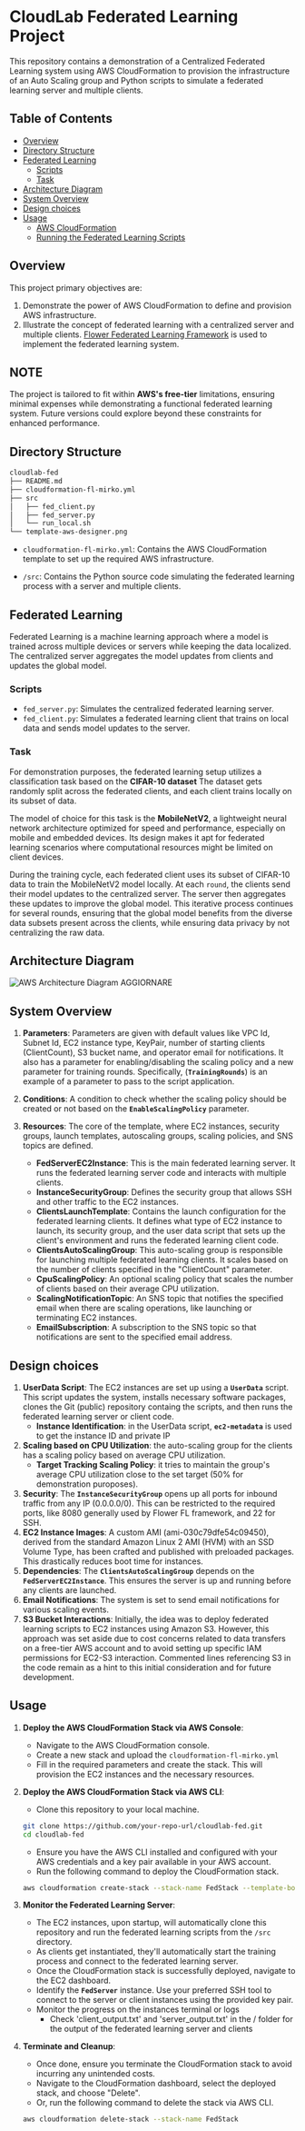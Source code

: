 # CloudLab Federated Learning Project

This repository contains a demonstration of a Centralized Federated Learning system using AWS CloudFormation to provision the infrastructure of an Auto Scaling group and Python scripts to simulate a federated learning server and multiple clients.


## Table of Contents

- [Overview](#overview)
- [Directory Structure](#directory-structure)
- [Federated Learning](#federated-learning)
  - [Scripts](#scripts)
  - [Task](#task)
- [Architecture Diagram](#architecture-diagram)
- [System Overview](#system-overview)
- [Design choices](#design-choices)
- [Usage](#usage)
  - [AWS CloudFormation](#aws-cloudformation)
  - [Running the Federated Learning Scripts](#running-the-federated-learning-scripts)


## Overview

This project primary objectives are:

1. Demonstrate the power of AWS CloudFormation to define and provision AWS infrastructure.
2. Illustrate the concept of federated learning with a centralized server and multiple clients. [Flower Federated Learning Framework](https://flower.dev/) is used to implement the federated learning system.

## NOTE

The project is tailored to fit within **AWS's free-tier** limitations, ensuring minimal expenses while demonstrating a functional federated learning system. Future versions could explore beyond these constraints for enhanced performance.   

## Directory Structure

```bash
cloudlab-fed
├── README.md
├── cloudformation-fl-mirko.yml
├── src
│   ├── fed_client.py
│   ├── fed_server.py
│   └── run_local.sh
└── template-aws-designer.png
```

- `cloudformation-fl-mirko.yml`: Contains the AWS CloudFormation template to set up the required AWS infrastructure.
  
- `/src`: Contains the Python source code simulating the federated learning process with a server and multiple clients.

## Federated Learning

Federated Learning is a machine learning approach where a model is trained across multiple devices or servers while keeping the data localized. The centralized server aggregates the model updates from clients and updates the global model.

### Scripts

- `fed_server.py`: Simulates the centralized federated learning server.
- `fed_client.py`: Simulates a federated learning client that trains on local data and sends model updates to the server.

### Task

For demonstration purposes, the federated learning setup utilizes a classification task based on the **CIFAR-10 dataset** The dataset gets randomly split across the federated clients, and each client trains locally on its subset of data.

The model of choice for this task is the **MobileNetV2**, a lightweight neural network architecture optimized for speed and performance, especially on mobile and embedded devices. Its design makes it apt for federated learning scenarios where computational resources might be limited on client devices.

During the training cycle, each federated client uses its subset of CIFAR-10 data to train the MobileNetV2 model locally. At each `round`, the clients send their model updates to the centralized server. The server then aggregates these updates to improve the global model. This iterative process continues for several rounds, ensuring that the global model benefits from the diverse data subsets present across the clients, while ensuring data privacy by not centralizing the raw data.


## Architecture Diagram

![AWS Architecture Diagram](./template-aws-designer.png) AGGIORNARE


## System Overview

1. **Parameters**: Parameters are given with default values like VPC Id, Subnet Id, EC2 instance type, KeyPair, number of starting clients (ClientCount), S3 bucket name, and operator email for notifications. It also has a parameter for enabling/disabling the scaling policy and a new parameter for training rounds. Specifically, (**`TrainingRounds`**) is an example of a parameter to pass to the script application.

2. **Conditions**: A condition to check whether the scaling policy should be created or not based on the **`EnableScalingPolicy`** parameter.
3. **Resources**: The core of the template, where EC2 instances, security groups, launch templates, autoscaling groups, scaling policies, and SNS topics are defined.
    - **FedServerEC2Instance**: This is the main federated learning server. It runs the federated learning server code and interacts with multiple clients.
    - **InstanceSecurityGroup**: Defines the security group that allows SSH and other traffic to the EC2 instances.
    - **ClientsLaunchTemplate**: Contains the launch configuration for the federated learning clients. It defines what type of EC2 instance to launch, its security group, and the user data script that sets up the client's environment and runs the federated learning client code.
    - **ClientsAutoScalingGroup**: This auto-scaling group is responsible for launching multiple federated learning clients. It scales based on the number of clients specified in the "ClientCount" parameter.
    - **CpuScalingPolicy**: An optional scaling policy that scales the number of clients based on their average CPU utilization.
    - **ScalingNotificationTopic**: An SNS topic that notifies the specified email when there are scaling operations, like launching or terminating EC2 instances.
    - **EmailSubscription**: A subscription to the SNS topic so that notifications are sent to the specified email address.

## Design choices

1. **UserData Script**: The EC2 instances are set up using a **`UserData`** script. This script updates the system, installs necessary software packages, clones the Git (public) repository containg the scripts, and then runs the federated learning server or client code.
    - **Instance Identification**: in the UserData script, **`ec2-metadata`** is used to get the instance ID and private IP
2. **Scaling based on CPU Utilization**: the auto-scaling group for the clients has a scaling policy based on average CPU utilization. 
    - **Target Tracking Scaling Policy**: it tries to maintain the group's average CPU utilization close to the set target (50% for demonstration puroposes).
3. **Security**: The **`InstanceSecurityGroup`** opens up all ports for inbound traffic from any IP (0.0.0.0/0). This can be restricted to the required ports, like 8080 generally used by Flower FL framework, and 22 for SSH.
4. **EC2 Instance Images**: A custom AMI (ami-030c79dfe54c09450), derived from the standard Amazon Linux 2 AMI (HVM) with an SSD Volume Type, has been crafted and published with preloaded packages. This drastically reduces boot time for instances.
5. **Dependencies**: The **`ClientsAutoScalingGroup`** depends on the **`FedServerEC2Instance`**. This ensures the server is up and running before any clients are launched.
6. **Email Notifications**: The system is set to send email notifications for various scaling events.
7. **S3 Bucket Interactions**: Initially, the idea was to deploy federated learning scripts to EC2 instances using Amazon S3. However, this approach was set aside due to cost concerns related to data transfers on a free-tier AWS account and to avoid setting up specific IAM permissions for EC2-S3 interaction. Commented lines referencing S3 in the code remain as a hint to this initial consideration and for future development.

## Usage

1. **Deploy the AWS CloudFormation Stack via AWS Console**:
    - Navigate to the AWS CloudFormation console.
    - Create a new stack and upload the `cloudformation-fl-mirko.yml`
    - Fill in the required parameters and create the stack. This will provision the EC2 instances and the necessary resources.

2. **Deploy the AWS CloudFormation Stack via AWS CLI**:
    - Clone this repository to your local machine.

    ```bash
    git clone https://github.com/your-repo-url/cloudlab-fed.git
    cd cloudlab-fed
    ```

    - Ensure you have the AWS CLI installed and configured with your AWS credentials and a key pair available in your AWS account.
    - Run the following command to deploy the CloudFormation stack.

    ```bash
    aws cloudformation create-stack --stack-name FedStack --template-body file://cloudformation-fl-mirko.yml --parameters ParameterKey=ClientCount,ParameterValue='4' ParameterKey=OperatorEMail,ParameterValue='YOUR_EMAIL' --parameters ParameterKey=KeyName,ParameterValue=YOUR_KEY_PAIR_NAME
    ```

3. **Monitor the Federated Learning Server**:
    - The EC2 instances, upon startup, will automatically clone this repository and run the federated learning scripts from the `/src` directory.
    - As clients get instantiated, they'll automatically start the training process and connect to the federated learning server.
    - Once the CloudFormation stack is successfully deployed, navigate to the EC2 dashboard.
    - Identify the **`FedServer`** instance. Use your preferred SSH tool to connect to the server or client instances using the provided key pair.
    - Monitor the progress on the instances terminal or logs
        - Check 'client_output.txt' and 'server_output.txt' in the / folder for the output of the federated learning server and clients

4. **Terminate and Cleanup**:
    - Once done, ensure you terminate the CloudFormation stack to avoid incurring any unintended costs.
    - Navigate to the CloudFormation dashboard, select the deployed stack, and choose "Delete".
    - Or, run the following command to delete the stack via AWS CLI.

    ```bash
    aws cloudformation delete-stack --stack-name FedStack
    ``` 
